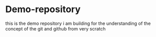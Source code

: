 # Demo-repository
this is the demo repository i am building for the understanding of the concept of the git and github from very scratch
